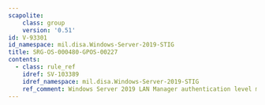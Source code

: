 ```yaml
---
scapolite:
    class: group
    version: '0.51'
id: V-93301
id_namespace: mil.disa.Windows-Server-2019-STIG
title: SRG-OS-000480-GPOS-00227
contents:
  - class: rule_ref
    idref: SV-103389
    idref_namespace: mil.disa.Windows-Server-2019-STIG
    ref_comment: Windows Server 2019 LAN Manager authentication level must b ...
---
```


